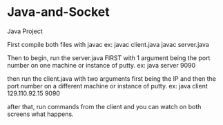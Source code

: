 # Java-and-Socket
Java Project

First compile both files with javac
ex:	javac client.java
	javac server.java

Then to begin, run the server.java FIRST with 1 argument being the port number on one machine or instance of putty.
ex:	java server 9090

then run the client.java with two arguments first being the IP and then the port number on a different machine or instance of putty.
ex:	java client 129.110.92.15 9090

after that, run commands from the client and you can watch on both screens what happens.
